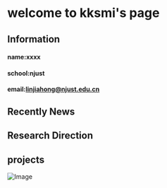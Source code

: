 # welcome to kksmi's page
##  Information
#### name:xxxx
#### school:njust
#### email:linjiahong@njust.edu.cn


## Recently News


## Research Direction

## projects
![Image](src)
